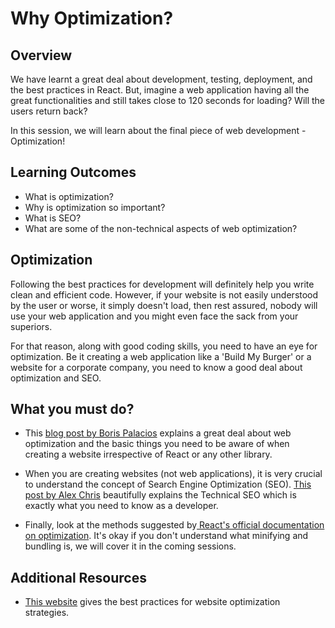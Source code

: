 # **Why Optimization?**

## Overview

We have learnt a great deal about development, testing, deployment, and the best practices in React. But, imagine a web application having all the great functionalities and still takes close to 120 seconds for loading? Will the users return back?

In this session, we will learn about the final piece of web development - Optimization!

## Learning Outcomes

- What is optimization?
- Why is optimization so important?
- What is SEO?
- What are some of the non-technical aspects of web optimization?


## Optimization

Following the best practices for development will definitely help you write clean and efficient code. However, if your website is not easily understood by the user or worse, it simply doesn't load, then rest assured, nobody will use your web application and you might even face the sack from your superiors. 

For that reason, along with good coding skills, you need to have an eye for optimization. Be it creating a web application like a 'Build My Burger' or a website for a corporate company, you need to know a good deal about optimization and SEO.

## What you must do?

- This [blog post by Boris Palacios](https://www.graygroupintl.com/blog/4-reasons-on-why-website-optimization-is-important) explains a great deal about web optimization and the basic things you need to be aware of when creating a website irrespective of React or any other library.

- When you are creating websites (not web applications), it is very crucial to understand the concept of Search Engine Optimization (SEO). [This post by Alex Chris](https://www.reliablesoft.net/technical-seo/) beautifully explains the Technical SEO which is exactly what you need to know as a developer.
- Finally, look at the methods suggested by[ React's official documentation on optimization](https://reactjs.org/docs/optimizing-performance.html). It's okay if you don't understand what minifying and bundling is, we will cover it in the coming sessions.

## Additional Resources

- [This website](https://www.searchenginejournal.com/website-optimization-essentials/280641/#close) gives the best practices for website optimization strategies.
